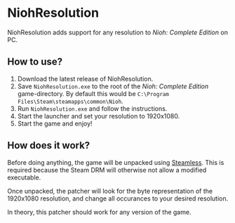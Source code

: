# NiohResolution

NiohResolution adds support for any resolution to *Nioh: Complete Edition* on PC.

## How to use?

1) Download the latest release of NiohResolution.
2) Save `NiohResolution.exe` to the root of the *Nioh: Complete Edition* game-directory. By default this would be `C:\Program Files\Steam\steamapps\common\Nioh`.
3) Run `NiohResolution.exe` and follow the instructions.
4) Start the launcher and set your resolution to 1920x1080.
5) Start the game and enjoy!

## How does it work?

Before doing anything, the game will be unpacked using [Steamless](https://github.com/atom0s/Steamless). This is required because the Steam DRM will otherwise not allow a modified executable.

Once unpacked, the patcher will look for the byte representation of the 1920x1080 resolution, and change all occurances to your desired resolution.

In theory, this patcher should work for any version of the game.

